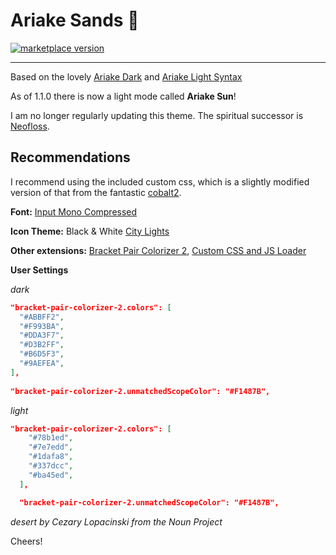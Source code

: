 # Ariake Sands 🌃

<a href="https://marketplace.visualstudio.com/items?itemName=radiolevity.ariake-sands">
  <img alt="marketplace version" src="https://img.shields.io/vscode-marketplace/v/radiolevity.ariake-sands.svg?maxAge=3600&style=for-the-badge&colorA=1f1f1f&colorB=85B6C8">
</a>

---

Based on the lovely [Ariake Dark](https://marketplace.visualstudio.com/items?itemName=wart.ariake-dark) and [Ariake Light Syntax](https://github.com/ragmha/ariake-light-syntax)

As of 1.1.0 there is now a light mode called **Ariake Sun**!

I am no longer regularly updating this theme. The spiritual successor is [Neofloss](https://marketplace.visualstudio.com/items?itemName=radiolevity.neofloss).

## Recommendations
I recommend using the included custom css, which is a slightly modified version of that from the fantastic [cobalt2](https://marketplace.visualstudio.com/items?itemName=wesbos.theme-cobalt2).

**Font:** [Input Mono Compressed](http://input.fontbureau.com/download/)

**Icon Theme:** Black & White [City Lights](https://marketplace.visualstudio.com/items?itemName=Yummygum.city-lights-icon-vsc)

**Other extensions:** [Bracket Pair Colorizer 2](https://marketplace.visualstudio.com/items?itemName=CoenraadS.bracket-pair-colorizer-2), [Custom CSS and JS Loader](https://marketplace.visualstudio.com/items?itemName=be5invis.vscode-custom-css)

**User Settings**

_dark_
```JSON
"bracket-pair-colorizer-2.colors": [
  "#ABBFF2",
  "#F993BA",
  "#DDA3F7",
  "#D3B2FF",
  "#B6D5F3",
  "#9AEFEA",
],
  
"bracket-pair-colorizer-2.unmatchedScopeColor": "#F1487B",
```

_light_
```JSON
"bracket-pair-colorizer-2.colors": [
    "#78b1ed",
    "#7e7edd",
    "#1dafa8",
    "#337dcc",
    "#ba45ed",
  ],

  "bracket-pair-colorizer-2.unmatchedScopeColor": "#F1487B",
```

_desert by Cezary Lopacinski from the Noun Project_

Cheers!
